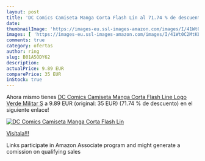 ```yaml
---
layout: post
title: 'DC Comics Camiseta Manga Corta Flash Lin al 71.74 % de descuento'
date: 
thumbnailImage: 'https://images-eu.ssl-images-amazon.com/images/I/41Wt0C2MtKL._SL200_.jpg'
images: [ 'https://images-eu.ssl-images-amazon.com/images/I/41Wt0C2MtKL._SL200_.jpg' ]
comments: true
category: ofertas
author: ring
slug: B01A5ODY62
description:
actualPrice: 9.89 EUR
comparePrice: 35 EUR
inStock: true
---
```


Ahora mismo tienes [DC Comics Camiseta Manga Corta Flash Line Logo Verde Militar S](https://www.amazon.es/dp/B01A5ODY62/?tag=tolees-21) a 9.89 EUR (original: 35 EUR) (71.74 %  de descuento) en el siguiente enlace!

[![DC Comics Camiseta Manga Corta Flash Lin](https://images-eu.ssl-images-amazon.com/images/I/41Wt0C2MtKL._SL200_.jpg)](https://www.amazon.es/dp/B01A5ODY62/?tag=tolees-21)

[Visítala!!!](https://www.amazon.es/dp/B01A5ODY62/?tag=tolees-21)

Links participate in Amazon Associate program and might generate a comission on qualifying sales
